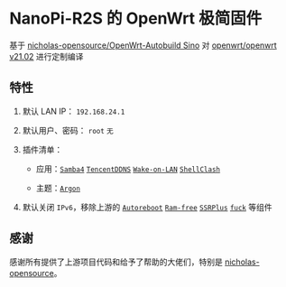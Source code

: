 # NanoPi-R2S 的 OpenWrt 极简固件

基于 [nicholas-opensource/OpenWrt-Autobuild Sino](https://github.com/nicholas-opensource/OpenWrt-Autobuild/tree/Sino) 对 [openwrt/openwrt v21.02](https://github.com/openwrt/openwrt/tree/openwrt-21.02) 进行定制编译

## 特性

1. 默认 LAN IP： `192.168.24.1`

3. 默认用户、密码： `root` `无`

4. 插件清单：

    - 应用：[`Samba4`](https://github.com/openwrt/luci/tree/openwrt-21.02/applications/luci-app-samba4) [`TencentDDNS`](https://github.com/msylgj/OpenWrt_luci-app/tree/main/luci-app-tencentddns) [`Wake-on-LAN`](https://github.com/openwrt/luci/tree/openwrt-21.02/applications/luci-app-wol) [`ShellClash`](https://github.com/juewuy/ShellClash)
    
    - 主题：[`Argon`](https://github.com/jerrykuku/luci-theme-argon/tree/master)

5. 默认关闭 `IPv6`，移除上游的 [`Autoreboot`](https://github.com/immortalwrt/luci/tree/openwrt-21.02/applications/luci-app-autoreboot) [`Ram-free`](https://github.com/immortalwrt/luci/tree/openwrt-21.02/applications/luci-app-ramfree) [`SSRPlus`](https://github.com/fw876/helloworld) [`fuck`](https://github.com/nicholas-opensource/OpenWrt-Autobuild/blob/Sino/PATCH/new/script/fuck) 等组件

## 感谢

感谢所有提供了上游项目代码和给予了帮助的大佬们，特别是 [nicholas-opensource](https://github.com/nicholas-opensource)。

